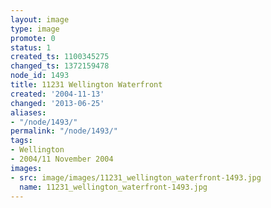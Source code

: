 ```yaml
---
layout: image
type: image
promote: 0
status: 1
created_ts: 1100345275
changed_ts: 1372159478
node_id: 1493
title: 11231 Wellington Waterfront
created: '2004-11-13'
changed: '2013-06-25'
aliases:
- "/node/1493/"
permalink: "/node/1493/"
tags:
- Wellington
- 2004/11 November 2004
images:
- src: image/images/11231_wellington_waterfront-1493.jpg
  name: 11231_wellington_waterfront-1493.jpg
---
```


